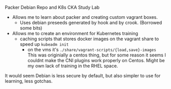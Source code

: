 Packer Debian Repo and K8s CKA Study Lab

- Allows me to learn about packer and creating custom vagrant boxes.
  - Uses debian preseeds generated by hook and by crook. (Borrowed some bits)
- Allows me to create an environment for Kubernetes training
  - caching scripts that stores docker images on the vagrant share to speed up `kubeadm init`
    - on the vms it's `./share/vagrant-scripts/{load,save}-images`
This was originially a centos thing, but for some reason it seems I couldnt make the CNI plugins work properly on Centos. Might be my own lack of training in the RHEL space.

It would seem Debian is less secure by default, but also simpler to use for learning, less gotchas.
